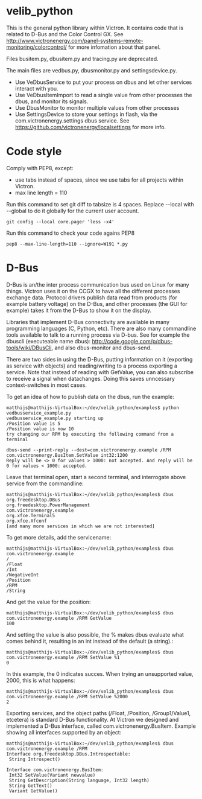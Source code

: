 velib_python
============
This is the general python library within Victron. It contains code that is related to D-Bus and the Color
Control GX. See http://www.victronenergy.com/panel-systems-remote-monitoring/colorcontrol/ for more
infomation about that panel.

Files  busitem.py, dbusitem.py and tracing.py are deprecated.

The main files are vedbus.py, dbusmonitor.py and settingsdevice.py.

- Use VeDbusService to put your process on dbus and let other services interact with you.
- Use VeDbusItemImport to read a single value from other processes the dbus, and monitor its signals.
- Use DbusMonitor to monitor multiple values from other processes
- Use SettingsDevice to store your settings in flash, via the com.victronenergy.settings dbus service. See
https://github.com/victronenergy/localsettings for more info.

Code style
==========

Comply with PEP8, except:
- use tabs instead of spaces, since we use tabs for all projects within Victron.
- max line length = 110

Run this command to set git diff to tabsize is 4 spaces. Replace --local with --global to do it globally for the current
user account.

    git config --local core.pager 'less -x4'

Run this command to check your code agains PEP8

    pep8 --max-line-length=110 --ignore=W191 *.py
    
D-Bus
=====

D-Bus is an/the inter process communication bus used on Linux for many things. Victron uses it on the CCGX to have all the different processes exchange data. Protocol drivers publish data read from products (for example battery voltage) on the D-Bus, and other processes (the GUI for example) takes it from the D-Bus to show it on the display.

Libraries that implement D-Bus connectivity are available in many programming languages (C, Python, etc). There are also many commandline tools available to talk to a running process via D-bus. See for example the dbuscli (executeable name dbus): http://code.google.com/p/dbus-tools/wiki/DBusCli, and also dbus-monitor and dbus-send.

There are two sides in using the D-Bus, putting information on it (exporting as service with objects) and reading/writing to a process exporting a service. Note that instead of reading with GetValue, you can also subscribe to receive a signal when datachanges. Doing this saves unncessary context-switches in most cases.

To get an idea of how to publish data on the dbus, run the example:

    matthijs@matthijs-VirtualBox:~/dev/velib_python/examples$ python vedbusservice_example.py 
    vedbusservice_example.py starting up
    /Position value is 5
    /Position value is now 10
    try changing our RPM by executing the following command from a terminal

    dbus-send --print-reply --dest=com.victronenergy.example /RPM com.victronenergy.BusItem.SetValue int32:1200
    Reply will be <> 0 for values > 1000: not accepted. And reply will be 0 for values < 1000: accepted.
    
Leave that terminal open, start a second terminal, and interrogate above service from the commandline:

    matthijs@matthijs-VirtualBox:~/dev/velib_python/examples$ dbus
    org.freedesktop.DBus
    org.freedesktop.PowerManagement
    com.victronenergy.example
    org.xfce.Terminal5
    org.xfce.Xfconf
    [and many more services in which we are not interested]
    
To get more details, add the servicename:

    matthijs@matthijs-VirtualBox:~/dev/velib_python/examples$ dbus com.victronenergy.example
    /
    /Float
    /Int
    /NegativeInt
    /Position
    /RPM
    /String

And get the value for the position:

    matthijs@matthijs-VirtualBox:~/dev/velib_python/examples$ dbus com.victronenergy.example /RPM GetValue
    100

And setting the value is also possible, the % makes dbus evaluate what comes behind it, resulting in an int instead of the default (a string).:

    matthijs@matthijs-VirtualBox:~/dev/velib_python/examples$ dbus com.victronenergy.example /RPM SetValue %1
    0

In this example, the 0 indicates succes. When trying an unsupported value, 2000, this is what happens:

    matthijs@matthijs-VirtualBox:~/dev/velib_python/examples$ dbus com.victronenergy.example /RPM SetValue %2000
    2

Exporting services, and the object paths (/Float, /Position, /Group1/Value1, etcetera) is standard D-Bus functionality. At Victron we designed and implemented a D-Bus interface, called com.victronenergy.BusItem. Example showing all interfaces supported by an object:

    matthijs@matthijs-VirtualBox:~/dev/velib_python/examples$ dbus com.victronenergy.example /RPM
    Interface org.freedesktop.DBus.Introspectable:
     String Introspect()
    
    Interface com.victronenergy.BusItem:
     Int32 SetValue(Variant newvalue)
     String GetDescription(String language, Int32 length)
     String GetText()
     Variant GetValue()
